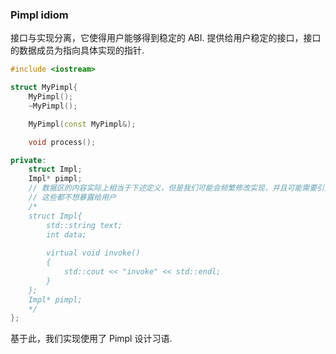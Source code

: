 ###  Pimpl idiom

接口与实现分离，它使得用户能够得到稳定的 ABI. 提供给用户稳定的接口，接口的数据成员为指向具体实现的指针.

```c++
#include <iostream>

struct MyPimpl{
	MyPimpl();
	~MyPimpl();

	MyPimpl(const MyPimpl&);

	void process();

private:
	struct Impl;
	Impl* pimpl;
    // 数据区的内容实际上相当于下述定义，但是我们可能会频繁修改实现，并且可能需要引入其他的函数
	// 这些都不想暴露给用户
	/*
	struct Impl{
		std::string text;
		int data;
		
		virtual void invoke()
		{
			std::cout << "invoke" << std::endl;
		}
	};
	Impl* pimpl;
	*/
};
```

基于此，我们实现使用了 Pimpl 设计习语.


